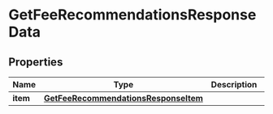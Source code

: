 

# GetFeeRecommendationsResponseData


## Properties

Name | Type | Description | Notes
------------ | ------------- | ------------- | -------------
**item** | [**GetFeeRecommendationsResponseItem**](GetFeeRecommendationsResponseItem.md) |  | 



